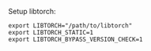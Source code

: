 Setup libtorch:

```shell
export LIBTORCH="/path/to/libtorch"
export LIBTORCH_STATIC=1
export LIBTORCH_BYPASS_VERSION_CHECK=1
```
